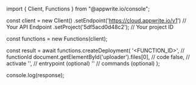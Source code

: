 import { Client, Functions } from "@appwrite.io/console";

const client = new Client()
    .setEndpoint('https://cloud.appwrite.io/v1') // Your API Endpoint
    .setProject('5df5acd0d48c2'); // Your project ID

const functions = new Functions(client);

const result = await functions.createDeployment(
    '<FUNCTION_ID>', // functionId
    document.getElementById('uploader').files[0], // code
    false, // activate
    '<ENTRYPOINT>', // entrypoint (optional)
    '<COMMANDS>' // commands (optional)
);

console.log(response);
